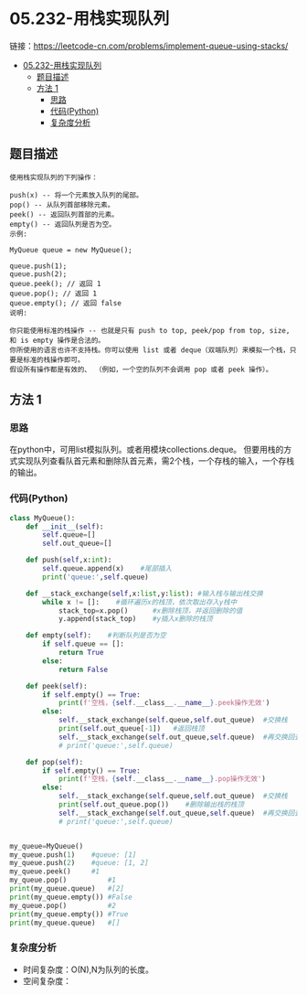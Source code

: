 # 05.232-用栈实现队列

链接：https://leetcode-cn.com/problems/implement-queue-using-stacks/

- [05.232-用栈实现队列](#05232-用栈实现队列)
    - [题目描述](#题目描述)
    - [方法 1](#方法-1)
        - [思路](#思路)
        - [代码(Python)](#代码Python)
        - [复杂度分析](#复杂度分析)

## 题目描述
```
使用栈实现队列的下列操作：

push(x) -- 将一个元素放入队列的尾部。
pop() -- 从队列首部移除元素。
peek() -- 返回队列首部的元素。
empty() -- 返回队列是否为空。
示例:

MyQueue queue = new MyQueue();

queue.push(1);
queue.push(2);
queue.peek(); // 返回 1
queue.pop(); // 返回 1
queue.empty(); // 返回 false
说明:

你只能使用标准的栈操作 -- 也就是只有 push to top, peek/pop from top, size, 和 is empty 操作是合法的。
你所使用的语言也许不支持栈。你可以使用 list 或者 deque（双端队列）来模拟一个栈，只要是标准的栈操作即可。
假设所有操作都是有效的、 （例如，一个空的队列不会调用 pop 或者 peek 操作）。

```

## 方法 1

### 思路
在python中，可用list模拟队列。或者用模块collections.deque。
但要用栈的方式实现队列查看队首元素和删除队首元素，需2个栈，一个存栈的输入，一个存栈的输出。


### 代码(Python)
```python
class MyQueue():
    def __init__(self):
        self.queue=[]
        self.out_queue=[]

    def push(self,x:int):
        self.queue.append(x)    #尾部插入
        print('queue:',self.queue)

    def __stack_exchange(self,x:list,y:list): #输入栈与输出栈交换
        while x != []:    #循环遍历x的栈顶，依次取出存入y栈中
            stack_top=x.pop()      #x删除栈顶，并返回删除的值
            y.append(stack_top)    #y插入x删除的栈顶

    def empty(self):    #判断队列是否为空
        if self.queue == []:
            return True
        else:
            return False

    def peek(self):
        if self.empty() == True:
            print(f'空栈，{self.__class__.__name__}.peek操作无效')
        else:
            self.__stack_exchange(self.queue,self.out_queue)  #交换栈
            print(self.out_queue[-1])   #返回栈顶
            self.__stack_exchange(self.out_queue,self.queue)  #再交换回去，还原
            # print('queue:',self.queue)

    def pop(self):
        if self.empty() == True:
            print(f'空栈，{self.__class__.__name__}.pop操作无效')
        else:
            self.__stack_exchange(self.queue,self.out_queue)  #交换栈
            print(self.out_queue.pop())    #删除输出栈的栈顶
            self.__stack_exchange(self.out_queue,self.queue)  #再交换回去，还原，此时已删除输入栈的栈顶
            # print('queue:',self.queue)


my_queue=MyQueue()
my_queue.push(1)    #queue: [1]
my_queue.push(2)    #queue: [1, 2]
my_queue.peek()     #1
my_queue.pop()          #1
print(my_queue.queue)   #[2]
print(my_queue.empty()) #False
my_queue.pop()          #2
print(my_queue.empty()) #True
print(my_queue.queue)   #[]
```

### 复杂度分析
- 时间复杂度：O(N),N为队列的长度。
- 空间复杂度：
